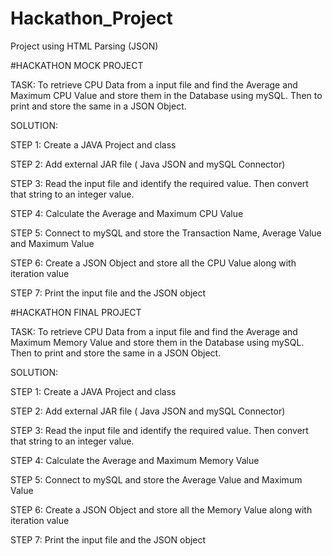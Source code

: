 # Hackathon_Project
Project using HTML Parsing (JSON)

#HACKATHON MOCK PROJECT

TASK:
To retrieve CPU Data from a input file and find the Average and Maximum CPU Value and store them in the Database using mySQL. Then to print and store the same in a JSON Object.

SOLUTION:

STEP 1: Create a JAVA Project and class

STEP 2: Add external JAR file ( Java JSON and mySQL Connector)

STEP 3: Read the input file and identify the required value. Then convert that string to an integer value.

STEP 4: Calculate the Average and Maximum CPU Value

STEP 5: Connect to mySQL and store the Transaction Name, Average Value and Maximum Value

STEP 6: Create a JSON Object and store all the CPU Value along with iteration value

STEP 7: Print the input file and the JSON object


#HACKATHON FINAL PROJECT

TASK:
To retrieve CPU Data from a input file and find the Average and Maximum Memory Value and store them in the Database using mySQL. Then to print and store the same in a JSON Object.

SOLUTION:

STEP 1: Create a JAVA Project and class

STEP 2: Add external JAR file ( Java JSON and mySQL Connector)

STEP 3: Read the input file and identify the required value. Then convert that string to an integer value.

STEP 4: Calculate the Average and Maximum Memory Value

STEP 5: Connect to mySQL and store the Average Value and Maximum Value

STEP 6: Create a JSON Object and store all the Memory Value along with iteration value

STEP 7: Print the input file and the JSON object

